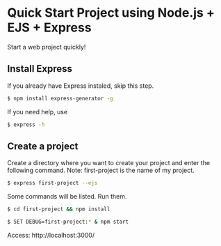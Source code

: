 # Quick Start Project using Node.js + EJS + Express

Start a web project quickly!

## Install Express
If you already have Express instaled, skip this step.

```bash
$ npm install express-generator -g
```

If you need help, use

```bash
$ express -h
```

## Create a project

Create a directory where you want to create your project and enter the following command.
Note: first-project is the name of my project. 

```bash
$ express first-project --ejs
```
Some commands will be listed. Run them.

```bash
$ cd first-project && npm install
```

```bash
$ SET DEBUG=first-project:* & npm start
```

Access: http://localhost:3000/

